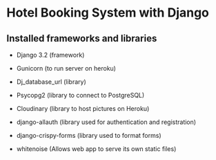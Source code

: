 # Hotel Booking System with Django

## Installed frameworks and libraries

* Django 3.2 (framework)
* Gunicorn (to run server on heroku)

* Dj_database_url (library)
* Psycopg2 (library to connect to PostgreSQL)
* Cloudinary (library to host pictures on Heroku)
* django-allauth (library used for authentication and registration)
* django-crispy-forms (library used to format forms)
* whitenoise (Allows web app to serve its own static files)
